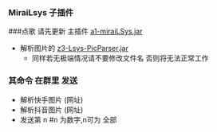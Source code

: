 ### MiraiLsys 子插件

###点歌
请先更新 主插件 [a1-miraiLSys.jar ](https://github.com/Kloping/MiraiLsys/releases/download/0.1.2/a1-miraiLSys.jar)

- 解析图片的 [z3-Lsys-PicParser.jar ](https://github.com/Kloping/MiraiLsys/releases/download/0.1.2/z3-Lsys-PicParser.jar)
    - 同样若无极端情况请不要修改文件名 否则将无法正常工作

### 其命令 在群里 发送 
    
- 解析快手图片 (网址)
- 解析抖音图片 (网址)
- 发送第 n      #n 为数字,n可为 全部